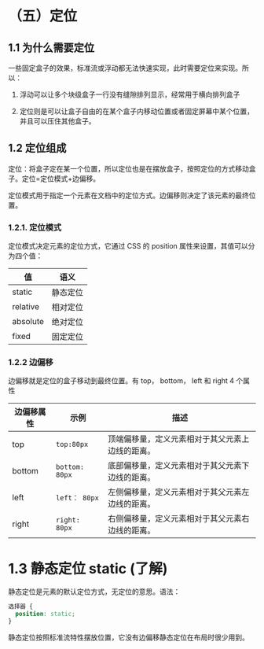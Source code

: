 # （五）定位

## 1.1 为什么需要定位

一些固定盒子的效果，标准流或浮动都无法快速实现，此时需要定位来实现。所以：

1. 浮动可以让多个块级盒子一行没有缝隙排列显示，经常用于横向排列盒子

2. 定位则是可以让盒子自由的在某个盒子内移动位置或者固定屏幕中某个位置，并且可以压住其他盒子。

## 1.2 定位组成

定位：将盒子定在某一个位置，所以定位也是在摆放盒子，按照定位的方式移动盒子。定位=定位模式+边偏移。

定位模式用于指定一个元素在文档中的定位方式。边偏移则决定了该元素的最终位置。

### 1.2.1. 定位模式

定位模式决定元素的定位方式，它通过 CSS 的 position 属性来设置，其值可以分为四个值：

| 值       | 语义     |
| -------- | -------- |
| static   | 静态定位 |
| relative | 相对定位 |
| absolute | 绝对定位 |
| fixed    | 固定定位 |

### 1.2.2 边偏移

边偏移就是定位的盒子移动到最终位置。有 top， bottom， left 和 right 4 个属性

| 边偏移属性 | 示例           | 描述                                             |
| ---------- | -------------- | ------------------------------------------------ |
| top        | `top:80px`     | 顶端偏移量，定义元素相对于其父元素上边线的距离。 |
| bottom     | `bottom: 80px` | 底部偏移量，定义元素相对于其父元素下边线的距离。 |
| left       | `left： 80px`  | 左侧偏移量，定义元素相对于其父元素左边线的距离。 |
| right      | `right: 80px`  | 右侧偏移量，定义元素相对于其父元素右边线的距离。 |

# 1.3 静态定位 static (了解)

静态定位是元素的默认定位方式，无定位的意思。语法：

```css
选择器 {
  position: static;
}
```

静态定位按照标准流特性摆放位置，它没有边偏移静态定位在布局时很少用到。
